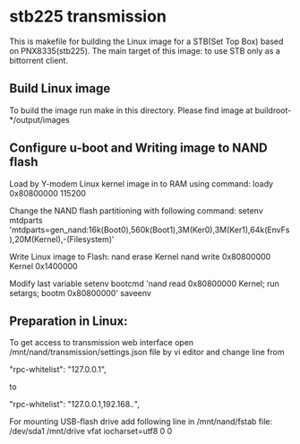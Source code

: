 # stb225 transmission
This is makefile for building the Linux image for a STB(Set Top Box) based on PNX8335(stb225).
The main target of this image: to use STB only as a bittorrent client.

## Build Linux image
To build the image run make in this directory.
Please find image at buildroot-*/output/images

## Configure u-boot and Writing image to NAND flash
Load by Y-modem Linux kernel image in to RAM using command:
loady 0x80800000 115200

Change the NAND flash partitioning with following command:
setenv mtdparts 'mtdparts=gen_nand:16k(Boot0),560k(Boot1),3M(Ker0),3M(Ker1),64k(EnvFs),20M(Kernel),-(Filesystem)'

Write Linux image to Flash:
nand erase Kernel
nand write 0x80800000 Kernel 0x1400000

Modify last variable
setenv bootcmd 'nand read 0x80800000 Kernel; run setargs; bootm 0x80800000'
saveenv


## Preparation in Linux:

To get access to transmission web interface open /mnt/nand/transmission/settings.json file by vi editor
and change line from

"rpc-whitelist": "127.0.0.1",

to 

"rpc-whitelist": "127.0.0.1,192.168.*.*",

For mounting USB-flash drive add following line in /mnt/nand/fstab file:
/dev/sda1 /mnt/drive   vfat  iocharset=utf8 0 0
